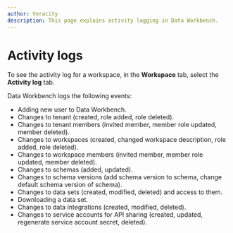 ```yaml
---
author: Veracity
description: This page explains activity logging in Data Workbench.
---
```

# Activity logs

To see the activity log for a workspace, in the **Workspace** tab, select the **Activity log** tab.

Data Workbench logs the following events:
* Adding new user to Data Workbench.
* Changes to tenant (created, role added, role deleted).
* Changes to tenant members (invited member, member role updated, member deleted).
* Changes to workspaces (created, changed workspace description, role added, role deleted).
* Changes to workspace members (invited member, member role updated, member deleted).
* Changes to schemas (added, updated).
* Changes to schema versions (add schema version to schema, change default schema version of schema).
* Changes to data sets (created, modified, deleted) and access to them.
* Downloading a data set.
* Changes to data integrations (created, modified, deleted).
* Changes to service accounts for API sharing (created, updated, regenerate service account secret, deleted).